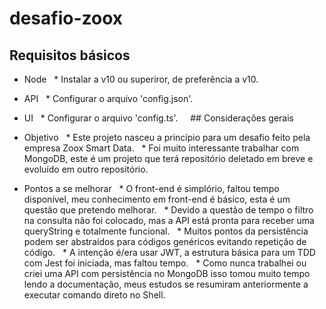 # desafio-zoox

## Requisitos básicos

* Node
  * Instalar a v10 ou superiror, de preferência a v10.
    

* API
  * Configurar o arquivo 'config.json'.

* UI
  * Configurar o arquivo 'config.ts'.
  
  ## Considerações gerais

* Objetivo
  * Este projeto nasceu a princípio para um desafio feito pela empresa Zoox Smart Data.
  * Foi muito interessante trabalhar com MongoDB, este é um projeto que terá repositório deletado em breve e evoluído em outro repositório.
  
* Pontos a se melhorar
  * O front-end é simplório, faltou tempo disponível, meu conhecimento em front-end é básico, esta é um questão que pretendo melhorar.
  * Devido a questão de tempo o filtro na consulta não foi colocado, mas a API está pronta para receber uma queryString e totalmente funcional.
  * Muitos pontos da persistência podem ser abstraídos para códigos genéricos evitando repetição de código.
  * A intenção é/era usar JWT, a estrutura básica para um TDD com Jest foi iniciada, mas faltou tempo.
  * Como nunca trabalhei ou criei uma API com persistência no MongoDB isso tomou muito tempo lendo a documentação, meus estudos se resumiram anteriormente a executar comando direto no Shell.
  
